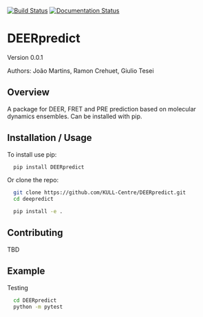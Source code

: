 [![Build Status](https://travis-ci.com/gitesei/DEERpredict.svg?branch=master)](https://travis-ci.com/gitesei/DEERpredict)
[![Documentation Status](https://readthedocs.org/projects/deerpredict/badge/?version=latest)](https://deerpredict.readthedocs.io/en/latest/?badge=latest)

DEERpredict
===========

Version 0.0.1

Authors: João Martins, Ramon Crehuet, Giulio Tesei

Overview
--------

A package for DEER, FRET and PRE prediction based on  molecular dynamics ensembles. Can be installed with pip.

Installation / Usage
--------------------

To install use pip:

```bash
  pip install DEERpredict
```

Or clone the repo:

```bash
  git clone https://github.com/KULL-Centre/DEERpredict.git
  cd deepredict

  pip install -e . 
```
    
Contributing
------------

TBD

Example
-------

Testing

```bash
  cd DEERpredict
  python -m pytest
```
